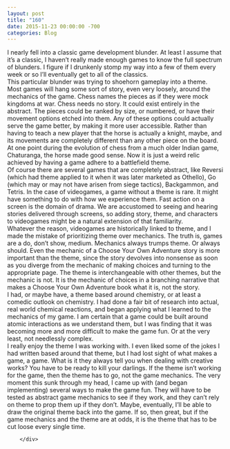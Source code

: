 ```yaml
---
layout: post
title: "160﻿"
date: 2015-11-23 00:00:00 -700
categories: Blog
---
```


<div class="blog-content">
				<div class="paragraph" style="text-align:left;"><span><span>I nearly fell into a classic game development blunder. At least I assume that it&rsquo;s a classic, I haven&rsquo;t really made enough games to know the full spectrum of blunders. I figure if I drunkenly stomp my way into a few of them every week or so I&rsquo;ll eventually get to all of the classics. </span></span><br><span></span><span><span>This particular blunder was trying to shoehorn gameplay into a theme. </span></span><br><span></span><span><span>Most games will hang some sort of story, even very loosely, around the mechanics of the game. Chess names the pieces as if they were mock kingdoms at war. Chess needs no story. It could exist entirely in the abstract. The pieces could be ranked by size, or numbered, or have their movement options etched into them. Any of these options could actually serve the game better, by making it more user accessible. Rather than having to teach a new player that the horse is actually a knight, maybe, and its movements are completely different than any other piece on the board. At one point during the evolution of chess from a much older Indian game, Chaturanga, the horse made good sense. Now it is just a weird relic achieved by having a game adhere to a battlefield theme. </span></span><br><span></span><span><span>Of course there are several games that are completely abstract, like Reversi (which had theme applied to it when it was later marketed as Othello), Go (which may or may not have arisen from siege tactics), Backgammon, and Tetris. In the case of videogames, a game without a theme is rare. It might have something to do with how we experience them. Fast action on a screen is the domain of drama. We are accustomed to seeing and hearing stories delivered through screens, so adding story, theme, and characters to videogames might be a natural extension of that familiarity. </span></span><br><span></span><span><span>Whatever the reason, videogames are historically linked to theme, and I made the mistake of prioritizing theme over mechanics. The truth is, games are a do, don&rsquo;t show, medium. Mechanics always trumps theme. Or always should. Even the mechanic of a Choose Your Own Adventure story is more important than the theme, since the story devolves into nonsense as soon as you diverge from the mechanic of making choices and turning to the appropriate page. The theme is interchangeable with other themes, but the mechanic is not. It is the mechanic of choices in a branching narrative that makes a Choose Your Own Adventure book what it is, not the story. </span></span><br><span></span><span><span>I had, or maybe have, a theme based around chemistry, or at least a comedic outlook on chemistry. I had done a fair bit of research into actual, real world chemical reactions, and began applying what I learned to the mechanics of my game. I am certain that a game could be built around atomic interactions as we understand them, but I was finding that it was becoming more and more difficult to make the game fun. Or at the very least, not needlessly complex. </span></span><br><span></span><span><span>I really enjoy the theme I was working with. I even liked some of the jokes I had written based around that theme, but I had lost sight of what makes a game, a game. What is it they always tell you when dealing with creative works? You have to be ready to kill your darlings. If the theme isn&rsquo;t working for the game, then the theme has to go, not the game mechanics. The very moment this sunk through my head, I came up with (and began implementing) several ways to make the game fun. They will have to be tested as abstract game mechanics to see if they work, and they can&rsquo;t rely on theme to prop them up if they don&rsquo;t. Maybe, eventually, I&rsquo;ll be able to draw the original theme back into the game. If so, then great, but if the game mechanics and the theme are at odds, it is the theme that has to be cut loose every single time.</span></span><br><span></span></div>

		</div>
        